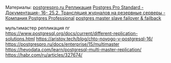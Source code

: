 
Материалы:
[postgrespro.ru Репликация](https://postgrespro.ru/docs/postgrespro/16/runtime-config-replication)
[Postgres Pro Standard - Документация- 16- 25.2. Трансляция журналов на резервные серверы - Компания Postgres Professional](https://postgrespro.ru/docs/postgrespro/16/warm-standby#STREAMING-REPLICATION-SLOTS)
[postgres master slave failover & failback](https://www.youtube.com/watch?v=lnY9MIyiALY&t=142s)

мультимастер репликация пг
	    https://www.postgresql.org/docs/current/different-replication-solutions.html
	    https://aristov.tech/blog/chto-novogo-v-postgresql-16/
	    https://postgrespro.ru/docs/enterprise/15/multimaster
	    https://hevodata.com/learn/postgresql-multi-master-replication/
	    https://habr.com/ru/articles/327674/
